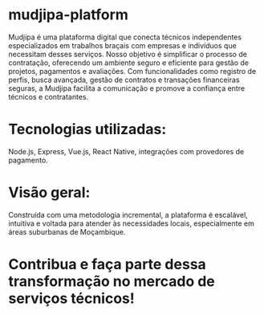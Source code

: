 # mudjipa-platform
Mudjipa é uma plataforma digital que conecta técnicos independentes especializados em trabalhos braçais com empresas e indivíduos que necessitam desses serviços. Nosso objetivo é simplificar o processo de contratação, oferecendo um ambiente seguro e eficiente para gestão de projetos, pagamentos e avaliações.
Com funcionalidades como registro de perfis, busca avançada, gestão de contratos e transações financeiras seguras, a Mudjipa facilita a comunicação e promove a confiança entre técnicos e contratantes.

# Tecnologias utilizadas: 
Node.js, Express, Vue.js, React Native, integrações com provedores de pagamento.

# Visão geral: 
Construída com uma metodologia incremental, a plataforma é escalável, intuitiva e voltada para atender às necessidades locais, especialmente em áreas suburbanas de Moçambique.

# Contribua e faça parte dessa transformação no mercado de serviços técnicos!
